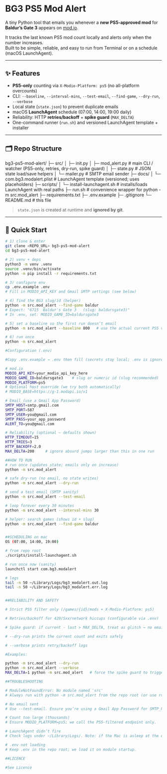 # BG3 PS5 Mod Alert

A tiny Python tool that emails you whenever a **new PS5-approved mod** for **Baldur’s Gate 3** appears on [mod.io](https://mod.io/).

It tracks the last known PS5 mod count locally and alerts only when the number increases.  
Built to be simple, reliable, and easy to run from Terminal or on a schedule (macOS LaunchAgent).

---

## ✨ Features

- **PS5-only** counting via `X-Modio-Platform: ps5` (no all-platform overcounts)
- CLI: `--baseline`, `--interval-mins`, `--test-email`, `--find-game`, `--dry-run`, `--verbose`
- Local state (`state.json`) to prevent duplicate emails
- macOS **LaunchAgent** schedule (07:00, 14:00, 19:00 daily)
- Reliability: HTTP **retries/backoff** + **spike guard** (`MAX_DELTA`)
- One-command runner (`run.sh`) and versioned LaunchAgent template + installer

---

## 🗂️ Repo Structure

bg3-ps5-mod-alert/
├─ src/
│ ├─ init.py
│ ├─ mod_alert.py # main CLI / watcher (PS5-only, retries, dry-run, spike guard)
│ ├─ state.py # JSON state load/save helpers
│ └─ mailer.py # SMTP email sender
├─ docs/
│ └─ com.bg3.modalert.plist # LaunchAgent template (versioned; uses placeholders)
├─ scripts/
│ └─ install-launchagent.sh # installs/loads LaunchAgent with real paths
├─ run.sh # convenience wrapper for python -m src.mod_alert
├─ requirements.txt
├─ .env.example
├─ .gitignore
└─ README.md # this file

> `state.json` is created at runtime and **ignored by git**.

---

## 🚀 Quick Start

```bash
# 1) clone & enter
git clone <REPO_URL> bg3-ps5-mod-alert
cd bg3-ps5-mod-alert

# 2) venv + deps
python3 -m venv .venv
source .venv/bin/activate
python -m pip install -r requirements.txt

# 3) configure env
cp .env.example .env
# Fill in MODIO_API_KEY and Gmail SMTP settings (see below)

# 4) find the BG3 slug/id (helper)
python -m src.mod_alert --find-game baldur
# Expect: "6715  Baldur's Gate 3   (slug: baldursgate3)"
# In .env, set: MODIO_GAME_ID=baldursgate3

# 5) set a baseline so the first run doesn’t email
python -m src.mod_alert --baseline 800   # use the actual current PS5 value

# 6) run once
python -m src.mod_alert

#Configuration (.env)

#Copy .env.example → .env then fill (secrets stay local; .env is ignored by git):

# mod.io
MODIO_API_KEY=your_modio_api_key_here
MODIO_GAME_ID=baldursgate3    # slug or numeric id (slug recommended)
MODIO_PLATFORM=ps5
# Optional host override (we try both automatically)
# MODIO_BASE=https://g-1.modapi.io/v1

# Email (use a Gmail App Password)
SMTP_HOST=smtp.gmail.com
SMTP_PORT=587
SMTP_USER=you@gmail.com
SMTP_PASS=your_app_password
ALERT_TO=you@gmail.com

# Reliability (optional – defaults shown)
HTTP_TIMEOUT=15
HTTP_TRIES=3
HTTP_BACKOFF=2.0
MAX_DELTA=200     # ignore absurd jumps larger than this in one run

##HOW TO RUN
# run once (updates state; emails only on increase)
python -m src.mod_alert

# safe dry-run (no email, no state writes)
python -m src.mod_alert --dry-run

# send a test email (SMTP sanity)
python -m src.mod_alert --test-email

# loop forever every 30 minutes
python -m src.mod_alert --interval-mins 30

# helper: search games (shows id + slug)
python -m src.mod_alert --find-game baldur


##SCHEDULING on mac
OS (07:00, 14:00, 19:00)

# from repo root
./scripts/install-launchagent.sh

# run once now (sanity)
launchctl start com.bg3.modalert

# logs
tail -n 50 ~/Library/Logs/bg3_modalert.out.log
tail -n 50 ~/Library/Logs/bg3_modalert.err.log


##RELIABILITY AND SAFETY

# Strict PS5 filter only (/games/{id}/mods + X-Modio-Platform: ps5)

# Retries/backoff for 429/5xx/network hiccups (configurable via .env)

# Spike guard: if current - last > MAX_DELTA, treat as glitch → no email, no baseline update

# --dry-run prints the current count and exits safely

# --verbose prints retry/backoff logs

#Examples:

python -m src.mod_alert --dry-run
python -m src.mod_alert --verbose
MAX_DELTA=1 python -m src.mod_alert   # force the spike guard to trigger

##TROUBLESHOOTING

# ModuleNotFoundError: No module named 'src'
# Always run with python -m src.mod_alert from the repo root (or use run.sh).

# No email sent
# Use --test-email. Ensure you’re using a Gmail App Password for SMTP_PASS.

# Count too large (thousands)
# Ensure MODIO_PLATFORM=ps5; we call the PS5-filtered endpoint only.

# LaunchAgent didn’t fire
# Check logs under ~/Library/Logs/. Note: if the Mac is asleep at the exact time, the run is skipped.

# .env not loading
# Keep .env in the repo root; we load it on module startup.

##LICENCE

#See Licence
```
